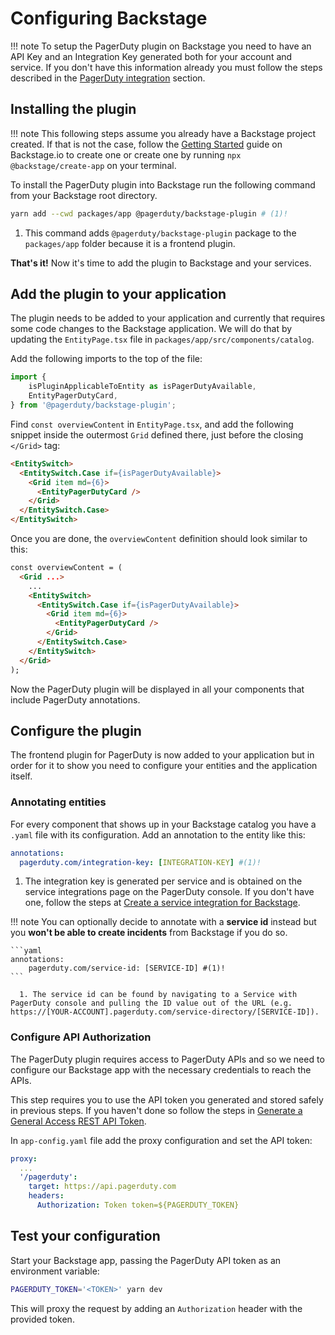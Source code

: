 # Configuring Backstage

!!! note
    To setup the PagerDuty plugin on Backstage you need to have an API Key and an Integration Key generated both for your account and service. If you don't have this information already you must follow the steps described in the [PagerDuty integration](/getting-started/pagerduty) section.

## Installing the plugin

!!! note
    This following steps assume you already have a Backstage project created. If that is not the case, follow the [Getting Started](https://backstage.io/docs/getting-started/) guide on Backstage.io to create one or create one by running `npx @backstage/create-app` on your terminal.

To install the PagerDuty plugin into Backstage run the following command from your Backstage root directory.

```bash
yarn add --cwd packages/app @pagerduty/backstage-plugin # (1)!
```

1. This command adds `@pagerduty/backstage-plugin` package to the `packages/app` folder because it is a frontend plugin.

**That's it!** Now it's time to add the plugin to Backstage and your services.

## Add the plugin to your application

The plugin needs to be added to your application and currently that requires some code changes to the Backstage application. We will do that by updating the `EntityPage.tsx` file in `packages/app/src/components/catalog`.

Add the following imports to the top of the file:

```Typescript
import { 
    isPluginApplicableToEntity as isPagerDutyAvailable, 
    EntityPagerDutyCard, 
} from '@pagerduty/backstage-plugin';
```

Find `const overviewContent` in `EntityPage.tsx`, and add the following snippet inside the outermost `Grid` defined there, just before the closing `</Grid>` tag:

```html
<EntitySwitch>
  <EntitySwitch.Case if={isPagerDutyAvailable}>
    <Grid item md={6}>
      <EntityPagerDutyCard />
    </Grid>
  </EntitySwitch.Case>
</EntitySwitch>
```

Once you are done, the `overviewContent` definition should look similar to this:

```html
const overviewContent = (
  <Grid ...>
    ...
    <EntitySwitch>
      <EntitySwitch.Case if={isPagerDutyAvailable}>
        <Grid item md={6}>
          <EntityPagerDutyCard />
        </Grid>
      </EntitySwitch.Case>
    </EntitySwitch>
  </Grid>
);
```

Now the PagerDuty plugin will be displayed in all your components that include PagerDuty annotations.

## Configure the plugin

The frontend plugin for PagerDuty is now added to your application but in order for it to show you need to configure your entities and the application itself.

### Annotating entities

For every component that shows up in your Backstage catalog you have a `.yaml` file with its configuration. Add an annotation to the entity like this:

```yaml
annotations:
  pagerduty.com/integration-key: [INTEGRATION-KEY] #(1)!
```

1. The integration key is generated per service and is obtained on the service integrations page on the PagerDuty console. If you don't have one, follow the steps at [Create a service integration for Backstage](/getting-started/pagerduty/#create-a-service-integration-for-backstage).

!!! note
    You can optionally decide to annotate with a **service id** instead but you **won't be able to create incidents** from Backstage if you do so.

    ```yaml
    annotations:
        pagerduty.com/service-id: [SERVICE-ID] #(1)!
    ```

      1. The service id can be found by navigating to a Service with PagerDuty console and pulling the ID value out of the URL (e.g. https://[YOUR-ACCOUNT].pagerduty.com/service-directory/[SERVICE-ID]).

### Configure API Authorization

The PagerDuty plugin requires access to PagerDuty APIs and so we need to configure our Backstage app with the necessary credentials to reach the APIs.

This step requires you to use the API token you generated and stored safely in previous steps. If you haven't done so follow the steps in [Generate a General Access REST API Token](/getting-started/pagerduty/#generate-a-general-access-rest-api-token).

In `app-config.yaml` file add the proxy configuration and set the API token:

```yaml
proxy:
  ...
  '/pagerduty':
    target: https://api.pagerduty.com
    headers:
      Authorization: Token token=${PAGERDUTY_TOKEN}
```

## Test your configuration

Start your Backstage app, passing the PagerDuty API token as an environment variable:

```bash
PAGERDUTY_TOKEN='<TOKEN>' yarn dev
```

This will proxy the request by adding an `Authorization` header with the provided token.

